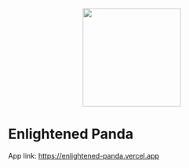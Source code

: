 <h1 align=center>
   <img align=center width=200px src='https://enlightened-panda.vercel.app/assets/logo-77393d9f.png'/>
</h1>

<h1>Enlightened Panda</h1>

<p>
App link: <a href='https://enlightened-panda.vercel.app'>https://enlightened-panda.vercel.app</a>
</p>
